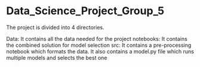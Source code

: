 # Data_Science_Project_Group_5

The project is divided into 4 directories.

Data: It contains all the data needed for the project
notebooks: It contains the combined solution for model selection
src: It contains a pre-processing notebook which formats the data.
It also contains a model.py file which runs multiple models and selects the best one
